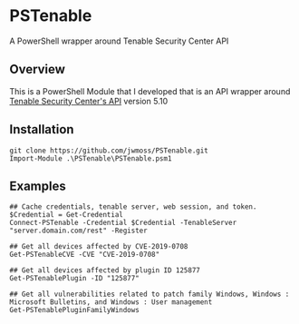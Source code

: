 # PSTenable

A PowerShell wrapper around Tenable Security Center API

## Overview

This is a PowerShell Module that I developed that is an API wrapper around [Tenable Security Center's API](https://docs.tenable.com/sccv/api/index.html) version 5.10

## Installation

```
git clone https://github.com/jwmoss/PSTenable.git
Import-Module .\PSTenable\PSTenable.psm1
```

## Examples

```
## Cache credentials, tenable server, web session, and token.
$Credential = Get-Credential
Connect-PSTenable -Credential $Credential -TenableServer "server.domain.com/rest" -Register

## Get all devices affected by CVE-2019-0708
Get-PSTenableCVE -CVE "CVE-2019-0708"

## Get all devices affected by plugin ID 125877
Get-PSTenablePlugin -ID "125877"

## Get all vulnerabilities related to patch family Windows, Windows : Microsoft Bulletins, and Windows : User management
Get-PSTenablePluginFamilyWindows
```
